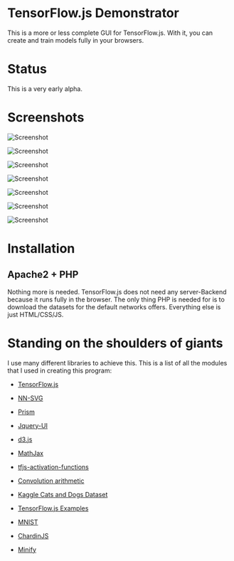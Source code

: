 # TensorFlow.js Demonstrator

This is a more or less complete GUI for TensorFlow.js. With it, you can create and train models
fully in your browsers.

# Status

This is a very early alpha.

# Screenshots

![Screenshot](screen0.png "Visualization at the start page")

![Screenshot](screen1.png "Math visualization of the network")

![Screenshot](screen2.png "Yet another visualization at the start page")

![Screenshot](screen4.png "Training")

![Screenshot](screen5.png "Predict mode")

![Screenshot](screen3.png "Dark mode")

![Screenshot](screen6.png "Maximally activated neurons")


# Installation

## Apache2 + PHP

Nothing more is needed. TensorFlow.js does not need any server-Backend because it runs fully in
the browser. The only thing PHP is needed for is to download the datasets for the default networks
offers. Everything else is just HTML/CSS/JS.

# Standing on the shoulders of giants

I use many different libraries to achieve this. This is a list of all the modules that I used
in creating this program:

[comment]: <> (BeginSources)

- [TensorFlow.js](https://www.tensorflow.org/js)

- [NN-SVG](http://alexlenail.me/NN-SVG/LeNet.html)

- [Prism](https://prismjs.com/)

- [Jquery-UI](https://jqueryui.com/)

- [d3.js](https://d3js.org/)

- [MathJax](https://www.mathjax.org/)

- [tfjs-activation-functions](https://github.com/Polarisation/tfjs-activation-functions)

- [Convolution arithmetic](https://github.com/vdumoulin/conv_arithmetic)

- [Kaggle Cats and Dogs Dataset](https://www.microsoft.com/en-us/download/details.aspx?id=54765)

- [TensorFlow.js Examples](https://github.com/tensorflow/tfjs-examples/tree/master/visualize-convnet)

- [MNIST](http://yann.lecun.com/exdb/mnist/)

- [ChardinJS](https://heelhook.github.io/chardin.js/sequential.html)

- [Minify](https://github.com/matthiasmullie/minify.git)

[comment]: <> (EndSources)
